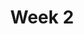---
title: Week 2
weekNumber: 2
days:
- date: 2022-08-30
  events:
    ? '**Lecture 2**{: .label .label-lecture } [Pandas I](lecture/lec02)'
    : '[Ch. 6.1](https://www.textbook.ds100.org/ch/06/pandas_subsetting.html), [6.5](https://www.textbook.ds100.org/ch/06/pandas_other_reps.html)'
    ? 'Textbook: [Pandas Reference Table](https://www.textbook.ds100.org/ch/a04/ref_pandas.html)'
    ? 'Reference: [Pandas API Documentation](https://pandas.pydata.org/pandas-docs/stable/reference/index.html)'
    ? '**Discussion 1**{: .label .label-disc } [Prerequisite](https://drive.google.com/file/d/1u_YaVzDIybgvLw02VDIKdwUwVm42xYhw/view?usp=sharing)' 
    : '[Solution](https://drive.google.com/file/d/1MgmDfLysNIfowZj-b3rVVwN0eG8uxsPR/view?usp=sharing), [Recording](https://bcourses.berkeley.edu/courses/1518286/external_tools/78985)'
    ? '**Lab 2**{: .label .label-lab } Pandas'
    : ''
- date: 2022-09-01
  events:
    ? '**Lecture 3**{: .label .label-lecture } [Pandas II](lecture/lec03)'
    : '[Ch. 6.2-6.4](https://www.textbook.ds100.org/ch/06/pandas_aggregating.html)'
    ? '**Quick Check 2**{: .label .label-survey } [Quick Check 2](https://www.gradescope.com/courses/422877/assignments/2217765) (due Sep 5) (release after lecture)'
    : ''
- date: 2022-09-02
  events:
    ? '**Lab 2**{: .label .label-lab } Pandas (due Sep 6)'
    ? '**Homework 2**{: .label .label-hw } Food Safety (due Sep 7)'
    : ''
---